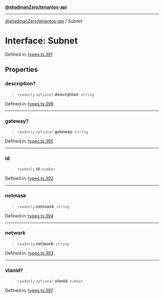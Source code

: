 [**@shadmanZero/tenantos-api**](../README.md)

***

[@shadmanZero/tenantos-api](../globals.md) / Subnet

# Interface: Subnet

Defined in: [types.ts:391](https://github.com/shadmanZero/tenantos-api/blob/1519ecac4035082956b06ca1cf266b8ad4cc7904/src/types.ts#L391)

## Properties

### description?

> `readonly` `optional` **description**: `string`

Defined in: [types.ts:396](https://github.com/shadmanZero/tenantos-api/blob/1519ecac4035082956b06ca1cf266b8ad4cc7904/src/types.ts#L396)

***

### gateway?

> `readonly` `optional` **gateway**: `string`

Defined in: [types.ts:395](https://github.com/shadmanZero/tenantos-api/blob/1519ecac4035082956b06ca1cf266b8ad4cc7904/src/types.ts#L395)

***

### id

> `readonly` **id**: `number`

Defined in: [types.ts:392](https://github.com/shadmanZero/tenantos-api/blob/1519ecac4035082956b06ca1cf266b8ad4cc7904/src/types.ts#L392)

***

### netmask

> `readonly` **netmask**: `string`

Defined in: [types.ts:394](https://github.com/shadmanZero/tenantos-api/blob/1519ecac4035082956b06ca1cf266b8ad4cc7904/src/types.ts#L394)

***

### network

> `readonly` **network**: `string`

Defined in: [types.ts:393](https://github.com/shadmanZero/tenantos-api/blob/1519ecac4035082956b06ca1cf266b8ad4cc7904/src/types.ts#L393)

***

### vlanId?

> `readonly` `optional` **vlanId**: `number`

Defined in: [types.ts:397](https://github.com/shadmanZero/tenantos-api/blob/1519ecac4035082956b06ca1cf266b8ad4cc7904/src/types.ts#L397)
